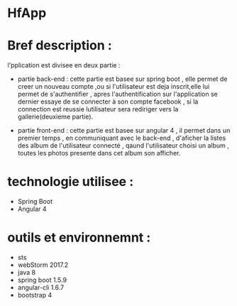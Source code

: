 # HfApp

# Bref description :

l'pplication est divisee en deux partie :

- partie back-end : cette partie est basee sur spring boot , elle permet de creer un nouveau compte ,ou si l'utilisateur est deja inscrit,elle lui permet de s'authentifier , apres l'authentification sur l'application se dernier essaye de se connecter à son compte facebook , si la connection est reussie lutilisateur sera rediriger vers la gallerie(deuxieme partie). 

- partie front-end : cette partie est basee sur angular 4 , il permet dans un premier temps , en communiquant avec le back-end , d'aficher la listes des album de l'utilisateur connecté , qaund l'utilisateur choisi un album , toutes les photos presente dans cet album son afficher.

# technologie utilisee :

 - Spring Boot
 - Angular 4 
 
 # outils et environnemnt :
 - sts
 - webStorm 2017.2
 - java 8 
 - spring boot 1.5.9
 - angular-cli 1.6.7
 - bootstrap 4
 



